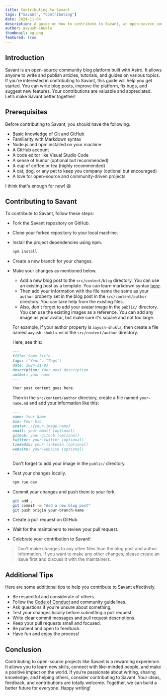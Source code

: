```yaml
---
title: Contributing to Savant
tags: ["Savant", "Contributing"]
date: 2024-11-04
description: A guide on how to contribute to Savant, an open-source community blog platform.
author: aayush-shukla
thumbnail: og.png
featured: true
---
```


## Introduction

Savant is an open-source community blog platform built with Astro. It allows anyone to write and publish articles, tutorials, and guides on various topics. If you’re interested in contributing to Savant, this guide will help you get started. You can write blog posts, improve the platform, fix bugs, and suggest new features. Your contributions are valuable and appreciated. Let’s make Savant better together!

## Prerequisites

Before contributing to Savant, you should have the following.

- Basic knowledge of Git and GitHub
- Familiarity with Markdown syntax
- Node.js and npm installed on your machine
- A GitHub account
- A code editor like Visual Studio Code
- A sense of humor (optional but recommended)
- A cup of coffee or tea (highly recommended)
- A cat, dog, or any pet to keep you company (optional but encouraged)
- A love for open-source and community-driven projects

I think that's enough for now! 😆

## Contributing to Savant

To contribute to Savant, follow these steps:

- Fork the Savant repository on GitHub.
- Clone your forked repository to your local machine.
- Install the project dependencies using npm.

    ```bash
    npm install
    ```

- Create a new branch for your changes.
- Make your changes as mentioned below.

  - Add a new blog post to the `src/content/blog` directory. You can use an existing post as a template. You can learn markdown syntax [here](https://www.markdownguide.org/).
  - Then add your information with the file name the same as your `author` property set in the blog post in the `src/content/author` directory. You can take help from the existing files.
  - Also, don't forget to add your avatar image in the `public/` directory. You can use the existing images as a reference. You can add any image as your avatar, but make sure it's square and not too large.

  For example, if your author property is `aayush-shukla`, then create a file named `aayush-shukla.md` in the `src/content/author` directory.

  Here, see this:

    ```markdown
    ---
    title: Some title
    tags: ["Your", "Tags"]
    date: 2024-11-03
    description: Your post description
    author: your-name
    ---

    Your post content goes here.
    ```

    Then in the `src/content/author` directory, create a file named `your-name.md` and add your information like this:

    ```markdown
    ---
    name: Your Name
    bio: Your bio
    avatar: /{your-image-name}
    email: your-email (optional)
    github: your-github (optional)
    twitter: your-twitter (optional)
    linkedin: your-linkedin (optional)
    website: your-website (optional)
    ---
    ```

    Don't forget to add your image in the `public/` directory.

- Test your changes locally.

    ```bash
    npm run dev
    ```

- Commit your changes and push them to your fork.

    ```bash
    git add .
    git commit -m "Add a new blog post"
    git push origin your-branch-name
    ```

- Create a pull request on GitHub.
- Wait for the maintainers to review your pull request.
- Celebrate your contribution to Savant!

> Don't make changes to any other files than the blog post and author information. If you want to make any other changes, please create an issue first and discuss it with the maintainers.

## Additional Tips

Here are some additional tips to help you contribute to Savant effectively.

- Be respectful and considerate of others.
- Follow the [Code of Conduct](https://github.com/a2ys/blog/CODE_OF_CONDUCT.md) and community guidelines.
- Ask questions if you’re unsure about something.
- Test your changes locally before submitting a pull request.
- Write clear commit messages and pull request descriptions.
- Keep your pull requests small and focused.
- Be patient and open to feedback.
- Have fun and enjoy the process!

## Conclusion

Contributing to open-source projects like Savant is a rewarding experience. It allows you to learn new skills, connect with like-minded people, and make a positive impact on the world. If you’re passionate about writing, sharing knowledge, and helping others, consider contributing to Savant. Your ideas, feedback, and contributions are totally welcome. Together, we can build a better future for everyone. Happy writing!
